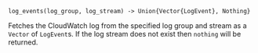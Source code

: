 ```
log_events(log_group, log_stream) -> Union{Vector{LogEvent}, Nothing}
```

Fetches the CloudWatch log from the specified log group and stream as a `Vector` of `LogEvent`s. If the log stream does not exist then `nothing` will be returned.
